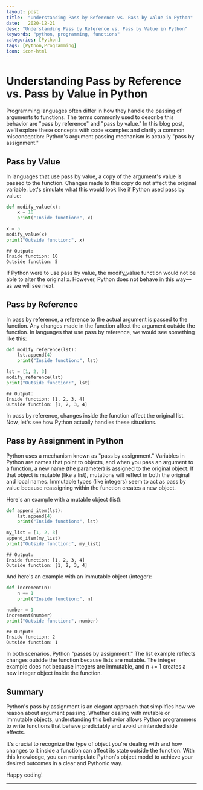 ```yaml
---
layout: post
title:  "Understanding Pass by Reference vs. Pass by Value in Python"
date:   2020-12-21
desc: "Understanding Pass by Reference vs. Pass by Value in Python"
keywords: "python, programming, functions"
categories: [Python]
tags: [Python,Programming]
icon: icon-html
---
```

# Understanding Pass by Reference vs. Pass by Value in Python

Programming languages often differ in how they handle the passing of arguments to functions. The terms commonly used to describe this behavior are "pass by reference" and "pass by value." In this blog post, we'll explore these concepts with code examples and clarify a common misconception: Python's argument passing mechanism is actually "pass by assignment."

## Pass by Value

In languages that use pass by value, a copy of the argument's value is passed to the function. Changes made to this copy do not affect the original variable. Let's simulate what this would look like if Python used pass by value:

```python
def modify_value(x):
    x = 10
    print("Inside function:", x)

x = 5
modify_value(x)
print("Outside function:", x)
```
```
## Output:
Inside function: 10
Outside function: 5
```

If Python were to use pass by value, the modify_value function would not be able to alter the original x. However, Python does not behave in this way—as we will see next.

## Pass by Reference
In pass by reference, a reference to the actual argument is passed to the function. Any changes made in the function affect the argument outside the function. In languages that use pass by reference, we would see something like this:

```python
def modify_reference(lst):
    lst.append(4)
    print("Inside function:", lst)

lst = [1, 2, 3]
modify_reference(lst)
print("Outside function:", lst)
```

```
## Output:
Inside function: [1, 2, 3, 4]
Outside function: [1, 2, 3, 4]
```

In pass by reference, changes inside the function affect the original list. Now, let's see how Python actually handles these situations.

## Pass by Assignment in Python
Python uses a mechanism known as "pass by assignment." Variables in Python are names that point to objects, and when you pass an argument to a function, a new name (the parameter) is assigned to the original object. If that object is mutable (like a list), mutations will reflect in both the original and local names. Immutable types (like integers) seem to act as pass by value because reassigning within the function creates a new object.

Here's an example with a mutable object (list):

```python
def append_item(lst):
    lst.append(4)
    print("Inside function:", lst)

my_list = [1, 2, 3]
append_item(my_list)
print("Outside function:", my_list)
```

```
## Output:
Inside function: [1, 2, 3, 4]
Outside function: [1, 2, 3, 4]
```

And here's an example with an immutable object (integer):


```python
def increment(n):
    n += 1
    print("Inside function:", n)

number = 1
increment(number)
print("Outside function:", number)
```

```
## Output:
Inside function: 2
Outside function: 1
```
In both scenarios, Python "passes by assignment." The list example reflects changes outside the function because lists are mutable. The integer example does not because integers are immutable, and n += 1 creates a new integer object inside the function.

## Summary
Python's pass by assignment is an elegant approach that simplifies how we reason about argument passing. Whether dealing with mutable or immutable objects, understanding this behavior allows Python programmers to write functions that behave predictably and avoid unintended side effects.

It's crucial to recognize the type of object you're dealing with and how changes to it inside a function can affect its state outside the function. With this knowledge, you can manipulate Python's object model to achieve your desired outcomes in a clear and Pythonic way.

Happy coding!

---
